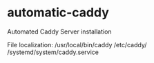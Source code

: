 # automatic-caddy
Automated Caddy Server installation

File localization:
/usr/local/bin/caddy
/etc/caddy/
/systemd/system/caddy.service
